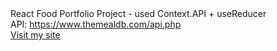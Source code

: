 <div>React Food Portfolio Project - used Context.API + useReducer</div>
<div>API: <a target="_blank" href="https://www.themealdb.com/api.php">https://www.themealdb.com/api.php</a></div>
<a href="https://vitaliygalata1986.github.io/react-food_refactories_code/" target="_blank">Visit my site</a>
